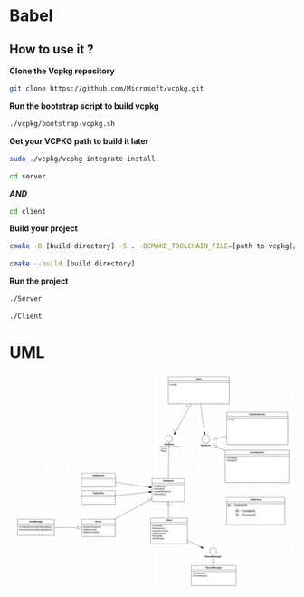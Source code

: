 
# Babel

## How to use it ?

**Clone the Vcpkg repository**
```bash
git clone https://github.com/Microsoft/vcpkg.git
```

**Run the bootstrap script to build vcpkg**

```bash
./vcpkg/bootstrap-vcpkg.sh
```

**Get your VCPKG path to build it later**

```bash
sudo ./vcpkg/vcpkg integrate install
```

```bash
cd server
```

***AND***

```bash
cd client
```

**Build your project**

```bash
cmake -B [build directory] -S . -DCMAKE_TOOLCHAIN_FILE=[path to vcpkg]/scripts/buildsystems/vcpkg.cmake
```

```bash
cmake --build [build directory]
```

**Run the project**

```bash
./Server
```

```bash
./Client
```

# UML 

![Screenshot](UML.png)